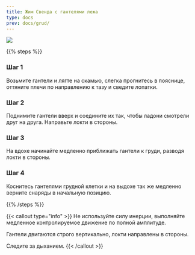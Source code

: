 ```yaml
---
title: Жим Свенда с гантелями лежа
type: docs
prev: docs/grud/
---
```

![](https://github.com/user-attachments/assets/191448d7-c521-48ed-9241-9c75e634e557)


{{% steps %}}

### Шаг 1
Возьмите гантели и лягте на скамью, слегка прогнитесь в пояснице, оттяните плечи по направлению к тазу и сведите лопатки.

### Шаг 2
Поднимите гантели вверх и соедините их так, чтобы ладони смотрели друг на друга. Направьте локти в стороны.

### Шаг 3
На вдохе начинайте медленно приближать гантели к груди, разводя локти в стороны.

### Шаг 4
Коснитесь гантелями грудной клетки и на выдохе так же медленно верните снаряды в начальную позицию.

{{% /steps %}}

{{< callout type="info" >}}
Не используйте силу инерции, выполняйте медленное контролируемое движение по полной амплитуде.

﻿﻿Гантели двигаются строго вертикально, локти направлены в стороны.

﻿﻿Следите за дыханием.
{{< /callout >}}
